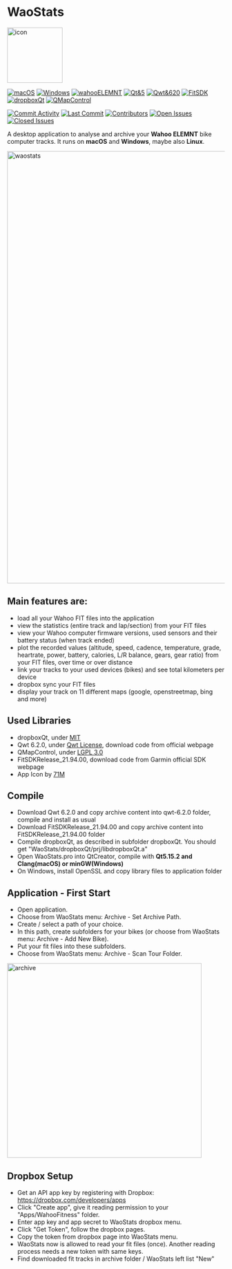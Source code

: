 # WaoStats

<img width="128" alt="icon" src="https://user-images.githubusercontent.com/30245296/205703174-b3d32a43-6e8e-415d-a7e5-00cdec2a0b6c.png">

[![macOS](https://img.shields.io/badge/mac%20os-000000?style=flat&logo=apple&logoColor=white)](https://www.apple.com/de/macos)
[![Windows](https://img.shields.io/badge/Windows-0078D6?style=flat&logo=windows&logoColor=white)](https://www.microsoft.com/de-de/windows)
[![wahooELEMNT](https://img.shields.io/badge/wahoo-ELEMNT-red)](https://de-eu.wahoofitness.com/devices/bike-computers)
[![Qt&5](https://img.shields.io/badge/Qt-5-brightgreen)](https://doc.qt.io/qt-5/)
[![Qwt&620](https://img.shields.io/badge/Qwt-6.2.0-brightgreen)](https://qwt.sourceforge.io/)
[![FitSDK](https://img.shields.io/badge/FitSDKRelease-21.94.00-brightgreen)](https://developer.garmin.com/fit/download/)
[![dropboxQt](https://img.shields.io/badge/dropboxQt-yellow)](https://github.com/osoftteam/dropboxQt)
[![QMapControl](https://img.shields.io/badge/QMapControl-yellow)](https://github.com/TheDZhon/QMapControl)

[![Commit Activity](https://img.shields.io/github/commit-activity/m/masc4ii/WaoStats)](https://github.com/masc4ii/WaoStats/pulse)
[![Last Commit](https://img.shields.io/github/last-commit/masc4ii/WaoStats)](https://github.com/masc4ii/WaoStats/pulse)
[![Contributors](https://img.shields.io/github/contributors/masc4ii/WaoStats)](https://github.com/masc4ii/WaoStats/graphs/contributors)
[![Open Issues](https://img.shields.io/github/issues/masc4ii/WaoStats)](https://github.com/masc4ii/WaoStats/issues)
[![Closed Issues](https://img.shields.io/github/issues-closed/masc4ii/WaoStats)](https://github.com/masc4ii/WaoStats/issues?q=is%3Aissue+is%3Aclosed)

A desktop application to analyse and archive your **Wahoo ELEMNT** bike computer tracks. It runs on **macOS** and **Windows**, maybe also **Linux**.

<img width="1000" alt="waostats" src="https://user-images.githubusercontent.com/30245296/195997239-19587c70-079c-4a51-8231-fe0a10e137cb.png">

## Main features are:
- load all your Wahoo FIT files into the application
- view the statistics (entire track and lap/section) from your FIT files
- view your Wahoo computer firmware versions, used sensors and their battery status (when track ended)
- plot the recorded values (altitude, speed, cadence, temperature, grade, heartrate, power, battery, calories, L/R balance, gears, gear ratio) from your FIT files, over time or over distance
- link your tracks to your used devices (bikes) and see total kilometers per device
- dropbox sync your FIT files
- display your track on 11 different maps (google, openstreetmap, bing and more)

## Used Libraries
- dropboxQt, under [MIT](https://github.com/masc4ii/WaoStats/blob/main/dropboxQt/LICENSE)
- Qwt 6.2.0, under [Qwt License](https://qwt.sourceforge.io/qwtlicense.html), download code from official webpage
- QMapControl, under [LGPL 3.0](https://github.com/masc4ii/WaoStats/blob/main/QMapControl/COPYING.LESSER)
- FitSDKRelease_21.94.00, download code from Garmin official SDK webpage
- App Icon by [71M](https://zez.am/71m)

## Compile
- Download Qwt 6.2.0 and copy archive content into qwt-6.2.0 folder, compile and install as usual
- Download FitSDKRelease_21.94.00 and copy archive content into FitSDKRelease_21.94.00 folder
- Compile dropboxQt, as described in subfolder dropboxQt. You should get "WaoStats/dropboxQt/prj/libdropboxQt.a"
- Open WaoStats.pro into QtCreator, compile with **Qt5.15.2 and Clang(macOS) or minGW(Windows)**
- On Windows, install OpenSSL and copy library files to application folder

## Application - First Start
- Open application.
- Choose from WaoStats menu: Archive - Set Archive Path.
- Create / select a path of your choice.
- In this path, create subfolders for your bikes (or choose from WaoStats menu: Archive - Add New Bike).
- Put your fit files into these subfolders.
- Choose from WaoStats menu: Archive - Scan Tour Folder.
<img width="450" alt="archive" src="https://user-images.githubusercontent.com/30245296/206466669-40a9026a-cb13-4f36-8610-01840d039c42.png">

## Dropbox Setup
- Get an API app key by registering with Dropbox: https://dropbox.com/developers/apps
- Click "Create app", give it reading permission to your "Apps/WahooFitness" folder.
- Enter app key and app secret to WaoStats dropbox menu.
- Click "Get Token", follow the dropbox pages.
- Copy the token from dropbox page into WaoStats menu.
- WaoStats now is allowed to read your fit files (once). Another reading process needs a new token with same keys.
- Find downloaded fit tracks in archive folder / WaoStats left list "New"
